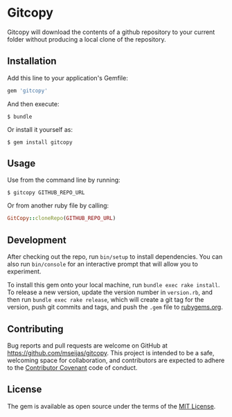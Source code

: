 # Gitcopy

Gitcopy will download the contents of a github repository to your current folder without producing a local clone of the repository.

## Installation

Add this line to your application's Gemfile:

```ruby
gem 'gitcopy'
```

And then execute:

    $ bundle

Or install it yourself as:

    $ gem install gitcopy

## Usage

Use from the command line by running:

    $ gitcopy GITHUB_REPO_URL

Or from another ruby file by calling:

```ruby
GitCopy::cloneRepo(GITHUB_REPO_URL)
```

## Development

After checking out the repo, run `bin/setup` to install dependencies. You can also run `bin/console` for an interactive prompt that will allow you to experiment.

To install this gem onto your local machine, run `bundle exec rake install`. To release a new version, update the version number in `version.rb`, and then run `bundle exec rake release`, which will create a git tag for the version, push git commits and tags, and push the `.gem` file to [rubygems.org](https://rubygems.org).

## Contributing

Bug reports and pull requests are welcome on GitHub at https://github.com/mseijas/gitcopy. This project is intended to be a safe, welcoming space for collaboration, and contributors are expected to adhere to the [Contributor Covenant](contributor-covenant.org) code of conduct.


## License

The gem is available as open source under the terms of the [MIT License](http://opensource.org/licenses/MIT).

